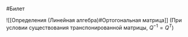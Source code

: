 #Билет 

![[Определения (Линейная алгебра)#Ортогональная матрица]]
(При условии существования транспонированной матрицы, $Q^{-1} = Q^T$)


